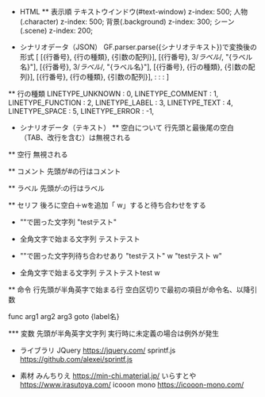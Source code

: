* HTML
** 表示順
テキストウインドウ(#text-window)    z-index: 500;
人物(.character)    z-index: 500;
背景(.background)    z-index: 300;
シーン(.scene)    z-index: 200;


* シナリオデータ（JSON）
  GF.parser.parse({シナリオテキスト})で変換後の形式
[
    [{行番号}, {行の種類}, {引数の配列}],
    [{行番号}, 3/*ラベル*/, "{ラベル名}"],
    [{行番号}, 3/*ラベル*/, "{ラベル名}"],
    [{行番号}, {行の種類}, {引数の配列}],
    [{行番号}, {行の種類}, {引数の配列}],
     :
     :
     :
]


** 行の種類
LINETYPE_UNKNOWN : 0,
LINETYPE_COMMENT : 1,
LINETYPE_FUNCTION : 2,
LINETYPE_LABEL : 3,
LINETYPE_TEXT : 4,
LINETYPE_SPACE : 5,
LINETYPE_ERROR : -1,


* シナリオデータ（テキスト）
** 空白について
行先頭と最後尾の空白（TAB、改行を含む）は無視される

** 空行
無視される

** コメント
先頭が#の行はコメント

** ラベル
先頭が:の行はラベル

** セリフ
後ろに空白＋wを追加「 w」すると待ち合わせをする

- ""で囲った文字列
"testテスト"

- 全角文字で始まる文字列
テストテスト

- ""で囲った文字列待ち合わせあり
"testテスト" w
"testテスト w"

- 全角文字で始まる文字列
テストテストtest w

** 命令
行先頭が半角英字で始まる行
空白区切りで最初の項目が命令名、以降引数

func arg1 arg2 arg3
goto {label名}

*** 変数
先頭が半角英字文字列
実行時に未定義の場合は例外が発生


* ライブラリ
JQuery https://jquery.com/
sprintf.js https://github.com/alexei/sprintf.js

* 素材
みんちりえ https://min-chi.material.jp/
いらすとや https://www.irasutoya.com/
icooon mono https://icooon-mono.com/